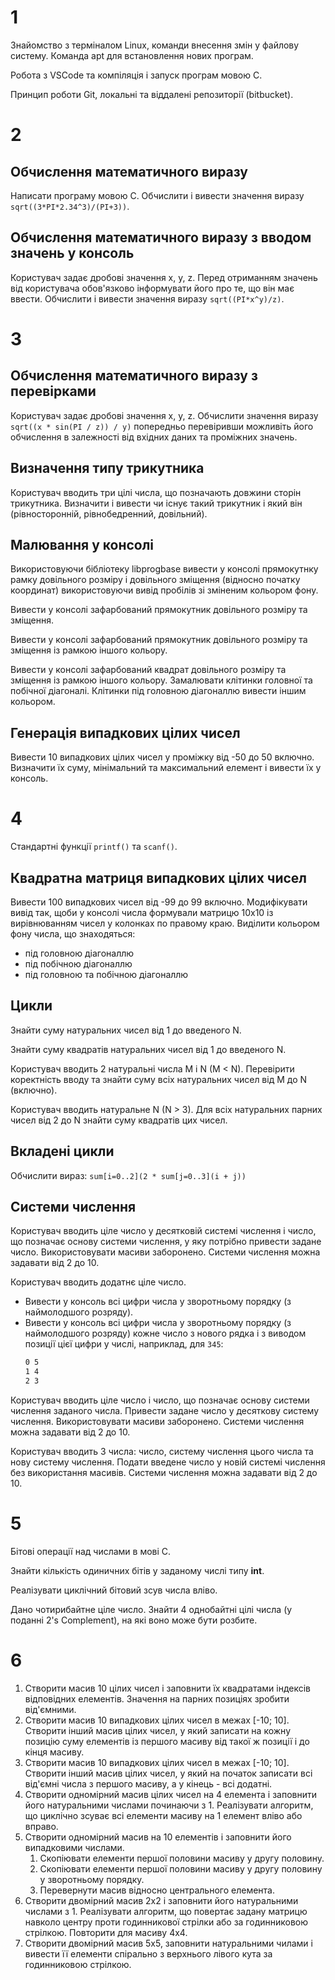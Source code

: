 # 1 

Знайомство з терміналом Linux, команди внесення змін у файлову систему. Команда apt для встановлення нових програм.

Робота з VSCode та компіляція і запуск програм мовою С.

Принцип роботи Git, локальні та віддалені репозиторії (bitbucket).

# 2

## Обчислення математичного виразу

Написати програму мовою С. Обчислити і вивести значення виразу `sqrt((3*PI*2.34^3)/(PI+3))`.

## Обчислення математичного виразу з вводом значень у консоль

Користувач задає дробові значення x, y, z. Перед отриманням значень від користувача обов'язково інформувати його про те, що він має ввести. Обчислити і вивести значення виразу `sqrt((PI*x^y)/z)`.

# 3

## Обчислення математичного виразу з перевірками

Користувач задає дробові значення x, y, z. Обчислити значення виразу `sqrt((x * sin(PI / z)) / y)` попередньо перевіривши можливіть його обчислення в залежності від вхідних даних та проміжних значень.

## Визначення типу трикутника

Користувач вводить три цілі числа, що позначають довжини сторін трикутника. Визначити і вивести чи існує такий трикутник і який він (рівносторонній, рівнобедренний, довільний).

## Малювання у консолі

Використовуючи бібліотеку libprogbase вивести у консолі прямокутнку рамку довільного розміру і довільного зміщення (відносно початку координат) використовуючи вивід пробілів зі зміненим кольором фону.

Вивести у консолі зафарбований прямокутник довільного розміру та зміщення.

Вивести у консолі зафарбований прямокутник довільного розміру та зміщення із рамкою іншого кольору.

Вивести у консолі зафарбований квадрат довільного розміру та зміщення із рамкою іншого кольору. Замалювати клітинки головної та побічної діагоналі. Клітинки під головною діагоналлю вивести іншим кольором.

## Генерація випадкових цілих чисел

Вивести 10 випадкових цілих чисел у проміжку від -50 до 50 включно. Визначити їх суму, мінімальний та максимальний елемент і вивести їх у консоль.

# 4

Стандартні функції `printf()` та `scanf()`.

## Квадратна матриця випадкових цілих чисел

Вивести 100 випадкових чисел від -99 до 99 включно. Модифікувати вивід так, щоби у консолі числа формували матрицю 10х10 із вирівнюванням чисел у колонках по правому краю. Виділити кольором фону числа, що знаходяться:
* під головною діагоналлю
* під побічною діагоналлю
* під головною та побічною діагоналлю

## Цикли

Знайти суму натуральних чисел від 1 до введеного N.

Знайти суму квадратів натуральних чисел від 1 до введеного N.

Користувач вводить 2 натуральні числа M i N (M < N). Перевірити коректність вводу та знайти суму всіх натуральних чисел від M до N (включно).

Користувач вводить натуральне N (N > 3). Для всіх натуральних парних чисел від 2 до N знайти суму квадратів цих чисел.

## Вкладені цикли

Обчислити вираз: `sum[i=0..2](2 * sum[j=0..3](i + j))`

## Системи числення

Користувач вводить ціле число у десятковій системі числення і число, що позначає основу системи числення, у яку потрібно привести задане число. Використовувати масиви заборонено. Системи числення можна задавати від 2 до 10.

Користувач вводить додатнє ціле число. 
* Вивести у консоль всі цифри числа у зворотньому порядку (з наймолодшого розряду). 
* Вивести у консоль всі цифри числа у зворотньому порядку (з наймолодшого розряду) кожне число з нового рядка і з виводом позиції цієї цифри у числі, наприклад, для `345`:
    ```txt
    0 5
    1 4
    2 3
    ```

Користувач вводить ціле число і число, що позначає основу системи числення заданого числа. Привести задане число у десяткову систему числення. Використовувати масиви заборонено. Системи числення можна задавати від 2 до 10.

Користувач вводить 3 числа: число, систему числення цього числа та нову систему числення. Подати введене число у новій системі числення без використання масивів. Системи числення можна задавати від 2 до 10.

# 5

Бітові операції над числами в мові С.

Знайти кількість одиничних бітів у заданому числі типу **int**.

Реалізувати циклічний бітовий зсув числа вліво.

Дано чотирибайтне ціле число. Знайти 4 однобайтні цілі числа (у поданні 2's Complement), на які воно може бути розбите.

# 6

1. Створити масив 10 цілих чисел і заповнити їх квадратами індексів відповідних елементів. Значення на парних позиціях зробити від'ємними.
1. Створити масив 10 випадкових цілих чисел в межах [-10; 10]. Створити інший масив цілих чисел, у який записати на кожну позицію суму елементів із першого масиву від такої ж позиції і до кінця масиву.
1. Створити масив 10 випадкових цілих чисел в межах [-10; 10]. Створити інший масив цілих чисел, у який на початок записати всі від'ємні числа з першого масиву, а у кінець - всі додатні.
1. Створити одномірний масив цілих чисел на 4 елемента і заповнити його натуральними числами починаючи з 1. Реалізувати алгоритм, що циклічно зсуває всі елементи масиву на 1 елемент вліво або вправо.
1. Створити одномірний масив на 10 елементів і заповнити його випадковими числами. 
    1. Скопіювати елементи першої половини масиву у другу половину. 
    1. Скопіювати елементи першої половини масиву у другу половину у зворотньому порядку. 
    1. Перевернути масив відносно центрального елемента.
1. Створити двомірний масив 2х2 і заповнити його натуральними числами з 1. Реалізувати алгоритм, що повертає задану матрицю навколо центру проти годинникової стрілки або за годинниковою стрілкою. Повторити для масиву 4х4.
1. Створити двомірний масив 5х5, заповнити натуральними чилами і вивести її елементи спірально з верхнього лівого кута за годинниковою стрілкою.
